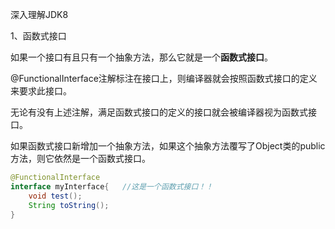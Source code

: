 深入理解JDK8

1、函数式接口

如果一个接口有且只有一个抽象方法，那么它就是一个**函数式接口**。

@FunctionalInterface注解标注在接口上，则编译器就会按照函数式接口的定义来要求此接口。

无论有没有上述注解，满足函数式接口的定义的接口就会被编译器视为函数式接口。

如果函数式接口新增加一个抽象方法，如果这个抽象方法覆写了Object类的public方法，则它依然是一个函数式接口。

```java
@FunctionalInterface
interface myInterface{   //这是一个函数式接口！！
	void test();
	String toString();
}
```

